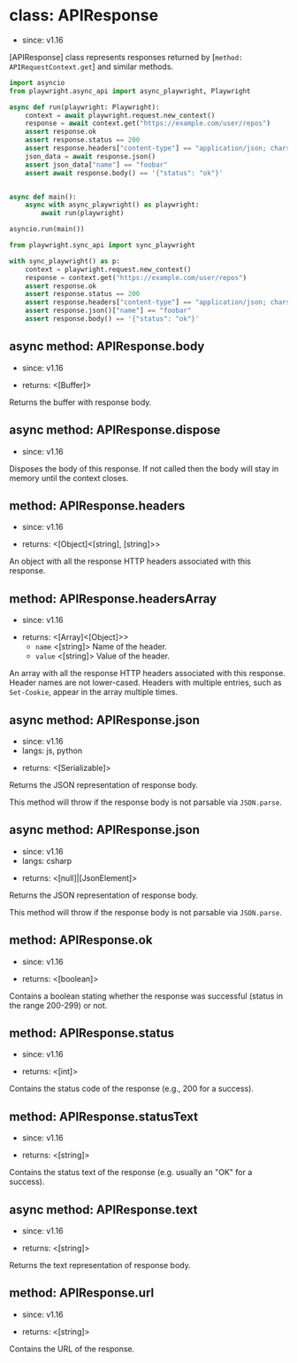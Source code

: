# class: APIResponse
* since: v1.16

[APIResponse] class represents responses returned by [`method: APIRequestContext.get`] and similar methods.

```python async
import asyncio
from playwright.async_api import async_playwright, Playwright

async def run(playwright: Playwright):
    context = await playwright.request.new_context()
    response = await context.get("https://example.com/user/repos")
    assert response.ok
    assert response.status == 200
    assert response.headers["content-type"] == "application/json; charset=utf-8"
    json_data = await response.json()
    assert json_data["name"] == "foobar"
    assert await response.body() == '{"status": "ok"}'


async def main():
    async with async_playwright() as playwright:
        await run(playwright)

asyncio.run(main())
```

```python sync
from playwright.sync_api import sync_playwright

with sync_playwright() as p:
    context = playwright.request.new_context()
    response = context.get("https://example.com/user/repos")
    assert response.ok
    assert response.status == 200
    assert response.headers["content-type"] == "application/json; charset=utf-8"
    assert response.json()["name"] == "foobar"
    assert response.body() == '{"status": "ok"}'
```

## async method: APIResponse.body
* since: v1.16
- returns: <[Buffer]>

Returns the buffer with response body.

## async method: APIResponse.dispose
* since: v1.16

Disposes the body of this response. If not called then the body will stay in memory until the context closes.

## method: APIResponse.headers
* since: v1.16
- returns: <[Object]<[string], [string]>>

An object with all the response HTTP headers associated with this response.

## method: APIResponse.headersArray
* since: v1.16
- returns: <[Array]<[Object]>>
  - `name` <[string]> Name of the header.
  - `value` <[string]> Value of the header.

An array with all the response HTTP headers associated with this response. Header names are not lower-cased.
Headers with multiple entries, such as `Set-Cookie`, appear in the array multiple times.

## async method: APIResponse.json
* since: v1.16
* langs: js, python
- returns: <[Serializable]>

Returns the JSON representation of response body.

This method will throw if the response body is not parsable via `JSON.parse`.

## async method: APIResponse.json
* since: v1.16
* langs: csharp
- returns: <[null]|[JsonElement]>

Returns the JSON representation of response body.

This method will throw if the response body is not parsable via `JSON.parse`.

## method: APIResponse.ok
* since: v1.16
- returns: <[boolean]>

Contains a boolean stating whether the response was successful (status in the range 200-299) or not.

## method: APIResponse.status
* since: v1.16
- returns: <[int]>

Contains the status code of the response (e.g., 200 for a success).

## method: APIResponse.statusText
* since: v1.16
- returns: <[string]>

Contains the status text of the response (e.g. usually an "OK" for a success).

## async method: APIResponse.text
* since: v1.16
- returns: <[string]>

Returns the text representation of response body.

## method: APIResponse.url
* since: v1.16
- returns: <[string]>

Contains the URL of the response.
